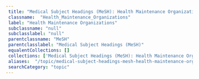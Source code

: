 ```yaml
--- 
 title: "Medical Subject Headings (MeSH): Health Maintenance Organizations" 
 classname:  "Health_Maintenance_Organizations" 
 label: "Health Maintenance Organizations" 
 subclassname: "null" 
 subclasslabel: "null" 
 parentclassname: "MeSH" 
 parentclasslabel: "Medical Subject Headings (MeSH)" 
 equalentCollections: [] 
 collections: ['Medical Subject Headings (MeSH): Health Maintenance Organizations']
 aliases:  "/topic/medical-subject-headings-mesh-health-maintenance-organizations"  
 searchCategory: "topic" 
---
```

